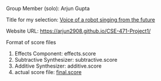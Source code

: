 Group Member (solo): Arjun Gupta

Title for my selection: [Voice of a robot singing from the future](https://github.com/Arjun2908/CSE-471-Project1/blob/master/final.wav)

Website URL: https://arjun2908.github.io/CSE-471-Project1/

Format of score files
1. Effects Component: effects.score
2. Subtractive Synthesizer: subtractive.score
3. Additive Synthesizer: additive.score
4. actual score file: [final.score](https://github.com/Arjun2908/CSE-471-Project1/blob/master/final.score)
